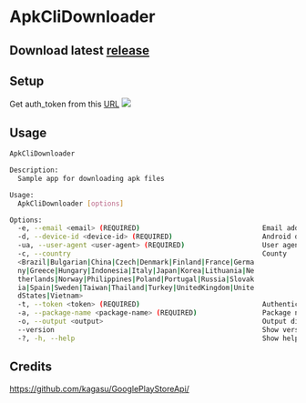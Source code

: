 # ApkCliDownloader

## Download latest [release](https://github.com/DeNcHiK3713/ApkCliDownloader/releases/latest)

## Setup
Get auth_token from this [URL](https://accounts.google.com/EmbeddedSetup)
![](https://i.imgur.com/80MLpoR.png)

## Usage

```bash
ApkCliDownloader

Description:
  Sample app for downloading apk files

Usage:
  ApkCliDownloader [options]

Options:
  -e, --email <email> (REQUIRED)                              Email address
  -d, --device-id <device-id> (REQUIRED)                      Android device id
  -ua, --user-agent <user-agent> (REQUIRED)                   User agent for request
  -c, --country                                               County
  <Brazil|Bulgarian|China|Czech|Denmark|Finland|France|Germa
  ny|Greece|Hungary|Indonesia|Italy|Japan|Korea|Lithuania|Ne
  therlands|Norway|Philippines|Poland|Portugal|Russia|Slovak
  ia|Spain|Sweden|Taiwan|Thailand|Turkey|UnitedKingdom|Unite
  dStates|Vietnam>
  -t, --token <token> (REQUIRED)                              Authentication token
  -a, --package-name <package-name> (REQUIRED)                Package name (can be multiply)
  -o, --output <output>                                       Output dir
  --version                                                   Show version information
  -?, -h, --help                                              Show help and usage information
```


## Credits
https://github.com/kagasu/GooglePlayStoreApi/